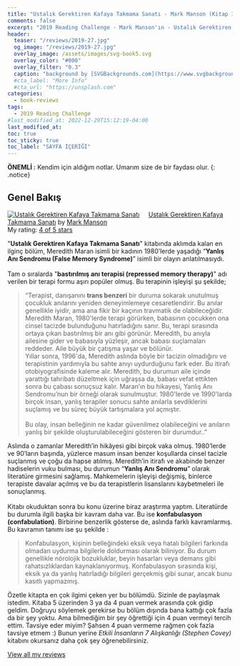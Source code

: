 ```yaml
---
title: "Ustalık Gerektiren Kafaya Takmama Sanatı - Mark Manson (Kitap İncelemesi)"
comments: false
excerpt: "2019 Reading Challenge - Mark Manson'ın - Ustalık Gerektiren Kafaya Takmama Sanatı kitabı ile ilgili değerlendirmem -  Çeviren: Pınar Savaş"
header:
  teaser: "/reviews/2019-27.jpg"
  og_image: "/reviews/2019-27.jpg"
  overlay_image: /assets/images/svg-book5.svg
  overlay_color: "#000"
  overlay_filter: "0.3"
  caption: "background by [SVGBackgrounds.com](https://www.svgbackgrounds.com/)"
  #cta_label: "More Info"
  #cta_url: "https://unsplash.com"
categories:
  - book-reviews
tags:
  - 2019 Reading Challenge
#last_modified_at: 2022-12-29T15:12:19-04:00
last_modified_at:
toc: true
toc_sticky: true
toc_label: "SAYFA İÇERİĞİ"
---
```




**ÖNEMLİ :** Kendim için aldığım notlar. Umarım size de bir faydası olur.
{: .notice}

## Genel Bakış

<a href="https://www.goodreads.com/book/show/35222835-ustal-k-gerektiren-kafaya-takmama-sanat" style="float: left; padding-right: 20px"><img border="0" alt="Ustalık Gerektiren Kafaya Takmama Sanatı" src="https://i.gr-assets.com/images/S/compressed.photo.goodreads.com/books/1495717910l/35222835._SX98_.jpg" /></a><a href="https://www.goodreads.com/book/show/35222835-ustal-k-gerektiren-kafaya-takmama-sanat">Ustalık Gerektiren Kafaya Takmama Sanatı</a> by <a href="https://www.goodreads.com/author/show/8529755.Mark_Manson">Mark Manson</a><br/>
My rating: <a href="https://www.goodreads.com/review/show/4942750409">4 of 5 stars</a>

"<b>Ustalık Gerektiren Kafaya Takmama Sanatı</b>" kitabında aklımda kalan en ilginç bölüm, Meredith Maran isimli bir kadının 1980’lerde yaşadığı “<b>Yanlış Anı Sendromu (False Memory Syndrome)</b>” isimli bir olayın anlatılmasıydı. <br /><br />Tam o sıralarda "<b>bastırılmış anı terapisi (repressed memory therapy)</b>" adı verilen bir terapi formu aşırı popüler olmuş. Bu terapinin işleyişi şu şekilde; 

> “Terapist, danışanını <b>trans benzeri</b> bir duruma sokarak unutulmuş çocukluk anılarını yeniden deneyimlemeye cesaretlendirir. Bu anılar genellikle iyidir, ama ana fikir bir kaçının travmatik de olabileceğidir. Meredith Maran, 1980'lerde terapi görürken, babasının çocukken ona cinsel tacizde bulunduğunu hatırladığını sanır. Bu, terapi sırasında ortaya çıkan bastırılmış bir anı gibi görünür. Meredith, bu anıyla ailesine gider ve babasıyla yüzleşir, ancak babası suçlamaları reddeder. Aile büyük bir çatışma yaşar ve bölünür.<br />Yıllar sonra, 1996'da, Meredith aslında böyle bir tacizin olmadığını ve terapistinin yardımıyla bu sahte anıyı uydurduğunu fark eder. Bu itirafı otobiyografisinde kaleme alır. Meredith, bu durumun aile içinde yarattığı tahribatı düzeltmek için uğraşsa da, babası vefat ettikten sonra bu çabası sonuçsuz kalır. Maran’ın bu hikayesi, Yanlış Anı Sendromu’nun bir örneği olarak sunulmuştur. 1980'lerde ve 1990'larda birçok insan, yanlış terapiler sonucu sahte anılarla sevdiklerini suçlamış ve bu süreç büyük tartışmalara yol açmıştır.<br /><br />Bu olay, insan belleğinin ne kadar güvenilmez olabileceğini ve anıların yanlış bir şekilde oluşturulabileceğini gösteren bir durumdur..”

Aslında o zamanlar Meredith’in hikâyesi gibi birçok vaka olmuş. 1980’lerde ve 90’ların başında, yüzlerce masum insan benzer koşullarda cinsel tacizle suçlanmış ve çoğu da hapse atılmış. Meredith’in itirafı ve akabinde benzer hadiselerin vuku bulması, bu durumun “<b>Yanlış Anı Sendromu</b>” olarak literatüre girmesini sağlamış. Mahkemelerin işleyişi değişmiş, binlerce terapiste davalar açılmış ve bu da terapistlerin lisanslarını kaybetmeleri ile sonuçlanmış.<br /><br />Kitabı okuduktan sonra bu konu üzerine biraz araştırma yaptım. Literatürde bu durumla ilgili başka bir kavram daha var. Bu ise <b>konfabulasyon (confabulation)</b>. Birbirine benzerlik gösterse de, aslında farklı kavramlarmış. Bu kavramın tanımı ise şu şekilde :

> Konfabulasyon, kişinin belleğindeki eksik veya hatalı bilgileri farkında olmadan uydurma bilgilerle doldurması olarak biliniyor. Bu durum genellikle nörolojik bozukluklar, beyin hasarları veya demans gibi rahatsızlıklardan kaynaklanıyormuş. Konfabulasyon sırasında kişi, eksik ya da yanlış hatırladığı bilgileri gerçekmiş gibi sunar, ancak bunu kasıtlı yapmazmış.

Özetle kitapta en çok ilgimi çeken yer bu bölümdü. Sizinle de paylaşmak istedim. Kitaba 5 üzerinden 3 ya da 4 puan vermek arasında çok gidip geldim. Doğruyu söylemek gerekirse bu bölüm dışında bana kattığı çok fazla da bir şey yoktu. Ama bilmediğim bir şey öğrettiği için 4 puan vermeyi tercih ettim. Tavsiye eder miyim? Şahsen 4 puan vermeme rağmen çok fazla tavsiye etmem :) Bunun yerine *Etkili İnsanların 7 Alışkanlığı (Stephen Covey)* kitabını okursanız daha çok şey öğrenebilirsiniz.

<a href="https://www.goodreads.com/review/list/88145705-hasan-elik">View all my reviews</a>